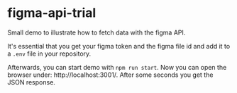 # figma-api-trial

Small demo to illustrate how to fetch data with the figma API.

It's essential that you get your figma token and the figma file id and add it to a `.env` file in your repository.

Afterwards, you can start demo with `npm run start`. Now you can open the browser under: http://localhost:3001/. After some seconds you get the JSON response.
